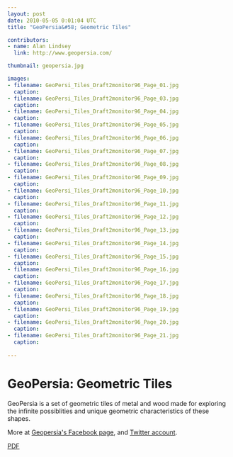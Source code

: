 ```yaml
---
layout: post
date: 2010-05-05 0:01:04 UTC
title: "GeoPersia&#58; Geometric Tiles"

contributors:
- name: Alan Lindsey
  link: http://www.geopersia.com/

thumbnail: geopersia.jpg

images:
- filename: GeoPersi_Tiles_Draft2monitor96_Page_01.jpg
  caption: 
- filename: GeoPersi_Tiles_Draft2monitor96_Page_03.jpg
  caption: 
- filename: GeoPersi_Tiles_Draft2monitor96_Page_04.jpg
  caption: 
- filename: GeoPersi_Tiles_Draft2monitor96_Page_05.jpg
  caption: 
- filename: GeoPersi_Tiles_Draft2monitor96_Page_06.jpg
  caption: 
- filename: GeoPersi_Tiles_Draft2monitor96_Page_07.jpg
  caption: 
- filename: GeoPersi_Tiles_Draft2monitor96_Page_08.jpg
  caption: 
- filename: GeoPersi_Tiles_Draft2monitor96_Page_09.jpg
  caption: 
- filename: GeoPersi_Tiles_Draft2monitor96_Page_10.jpg
  caption: 
- filename: GeoPersi_Tiles_Draft2monitor96_Page_11.jpg
  caption: 
- filename: GeoPersi_Tiles_Draft2monitor96_Page_12.jpg
  caption: 
- filename: GeoPersi_Tiles_Draft2monitor96_Page_13.jpg
  caption: 
- filename: GeoPersi_Tiles_Draft2monitor96_Page_14.jpg
  caption: 
- filename: GeoPersi_Tiles_Draft2monitor96_Page_15.jpg
  caption: 
- filename: GeoPersi_Tiles_Draft2monitor96_Page_16.jpg
  caption: 
- filename: GeoPersi_Tiles_Draft2monitor96_Page_17.jpg
  caption: 
- filename: GeoPersi_Tiles_Draft2monitor96_Page_18.jpg
  caption: 
- filename: GeoPersi_Tiles_Draft2monitor96_Page_19.jpg
  caption: 
- filename: GeoPersi_Tiles_Draft2monitor96_Page_20.jpg
  caption: 
- filename: GeoPersi_Tiles_Draft2monitor96_Page_21.jpg
  caption: 
  
---
```


# GeoPersia: Geometric Tiles

GeoPersia is a set of geometric tiles of metal and wood made for exploring the infinite possiblities and unique geometric characteristics of these shapes.

More at <a title="Geopersia's Facebook" href="http://www.facebook.com/pages/Geopersia/126363730709131?ref=search&amp;sid=KyHQoJ39KlKtcRLIglGwIA.2013634770..1">Geopersia's  Facebook page</a>, and <a href="http://twitter.com/geopersia">Twitter account</a>.

<a href="/media/GeoPersi_Tiles_Draft2monitor96.pdf" download="">PDF</a> 
